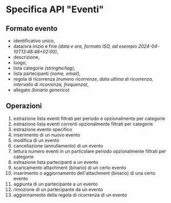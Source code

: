 # Specifica API "Eventi"

## Formato evento

- identificativo unico,
- data/ora inizio e fine *(data e ora, formato ISO, ad esempio 2024-04-10T13:48:48+02:00)*,
- descrizione,
- luogo,
- lista categorie *(stringhe/tag)*,
- lista partecipanti *(nome, email)*,
- regola di ricorrenza *(numero ricorrenze, data ultima di ricorrenza, intervallo di ricorrenza, frequenza)*,
- allegato *(binario generico)*

## Operazioni

1.  estrazione lista eventi filtrati per periodo e opzionalmente per categorie
2.  estrazione lista eventi correnti opzionalmente filtrati per categorie
3.  estrazione evento specifico
4.  inserimento di un nuovo evento
5.  modifica di un evento
6.  cancellazione (annullamento) di un evento
7.  lettura numero eventi in un particolare periodo opzionalmente filtrati per categorie
8. estrazione lista partecipanti a un evento
9. scaricamento attachment (binario) di un certo evento
10. inserimento o aggiornamento dell'attachment (binario) di una certo evento
11. aggiunta di un partecipante a un evento
12. rimozione di un partecipante da un evento
13. aggiornamento della regola di ricorrenza di un evento
